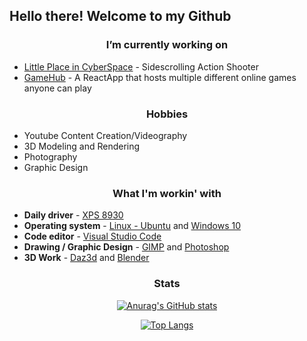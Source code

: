 <!-- ## I am a motivated and results-driven Fullstack Developer seeking employment where my skills can be utilized and grow professionally. -->
## Hello there! Welcome to my Github

<div align="center">
 
### I’m currently working on
 
</div>

<!--  - MDVA Photography - Web App to share and find good spots for photography in the North Virginia, DC, Maryland Area -->
 - [Little Place in CyberSpace](https://github.com/countchrisdo/Cyberspace) - Sidescrolling Action Shooter
 - [GameHub](https://github.com/ZOandasan/Gamehub) - A ReactApp that hosts multiple different online games anyone can play
 
<!-- ### I’m currently learning
 -  -->
 
 <div align="center">
 
### Hobbies  

</div>

- Youtube Content Creation/Videography
- 3D Modeling and Rendering
- Photography
- Graphic Design
 
<div align="center">
 
### What I'm workin' with 

</div>

- **Daily driver** - [XPS 8930](https://www.pcmag.com/reviews/dell-xps-tower-special-edition-8930)
- **Operating system** - [Linux - Ubuntu](https://ubuntu.com/) and [Windows 10](https://www.microsoft.com/en-gb/windows/)
- **Code editor** - [Visual Studio Code](https://code.visualstudio.com/)
- **Drawing / Graphic Design** - [GIMP](https://www.gimp.org/) and [Photoshop](https://www.adobe.com/products/photoshop/landpa.html?sdid=KKQIN&mv=search&kw=photoshop&s_kwcid=AL!3085!10!79164992492580!79165251442724&ef_id=0930aea27916169c938ace561ca6497a:G:s&msclkid=0930aea27916169c938ace561ca6497a)
- **3D Work** - [Daz3d](https://www.daz3d.com/) and [Blender](https://www.blender.org/)

<div align="center">
 
### Stats

[![Anurag's GitHub stats](https://github-readme-stats.vercel.app/api?username=CountChrisdo&hide=issues&show_icons=true&theme=react)](https://github.com/anuraghazra/github-readme-stats)

[![Top Langs](https://github-readme-stats.vercel.app/api/top-langs/?username=CountChrisdo&layout=compact&theme=react&hide=Yacc&langs_count=6)](https://github.com/anuraghazra/github-readme-stats)
 
</div>



